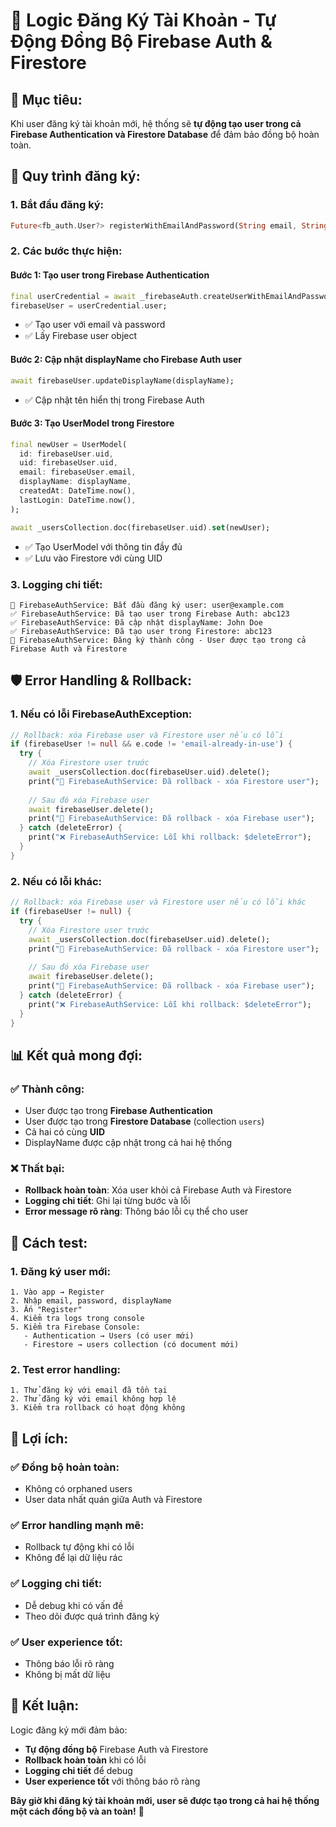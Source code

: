 # 🔐 Logic Đăng Ký Tài Khoản - Tự Động Đồng Bộ Firebase Auth & Firestore

## 🎯 **Mục tiêu:**
Khi user đăng ký tài khoản mới, hệ thống sẽ **tự động tạo user trong cả Firebase Authentication và Firestore Database** để đảm bảo đồng bộ hoàn toàn.

## 🔄 **Quy trình đăng ký:**

### **1. Bắt đầu đăng ký:**
```dart
Future<fb_auth.User?> registerWithEmailAndPassword(String email, String password, String displayName)
```

### **2. Các bước thực hiện:**

#### **Bước 1: Tạo user trong Firebase Authentication**
```dart
final userCredential = await _firebaseAuth.createUserWithEmailAndPassword(email: email, password: password);
firebaseUser = userCredential.user;
```
- ✅ Tạo user với email và password
- ✅ Lấy Firebase user object

#### **Bước 2: Cập nhật displayName cho Firebase Auth user**
```dart
await firebaseUser.updateDisplayName(displayName);
```
- ✅ Cập nhật tên hiển thị trong Firebase Auth

#### **Bước 3: Tạo UserModel trong Firestore**
```dart
final newUser = UserModel(
  id: firebaseUser.uid,
  uid: firebaseUser.uid,
  email: firebaseUser.email,
  displayName: displayName,
  createdAt: DateTime.now(),
  lastLogin: DateTime.now(),
);

await _usersCollection.doc(firebaseUser.uid).set(newUser);
```
- ✅ Tạo UserModel với thông tin đầy đủ
- ✅ Lưu vào Firestore với cùng UID

### **3. Logging chi tiết:**
```
🔄 FirebaseAuthService: Bắt đầu đăng ký user: user@example.com
✅ FirebaseAuthService: Đã tạo user trong Firebase Auth: abc123
✅ FirebaseAuthService: Đã cập nhật displayName: John Doe
✅ FirebaseAuthService: Đã tạo user trong Firestore: abc123
🎉 FirebaseAuthService: Đăng ký thành công - User được tạo trong cả Firebase Auth và Firestore
```

## 🛡️ **Error Handling & Rollback:**

### **1. Nếu có lỗi FirebaseAuthException:**
```dart
// Rollback: xóa Firebase user và Firestore user nếu có lỗi
if (firebaseUser != null && e.code != 'email-already-in-use') {
  try {
    // Xóa Firestore user trước
    await _usersCollection.doc(firebaseUser.uid).delete();
    print("🔄 FirebaseAuthService: Đã rollback - xóa Firestore user");
    
    // Sau đó xóa Firebase user
    await firebaseUser.delete();
    print("🔄 FirebaseAuthService: Đã rollback - xóa Firebase user");
  } catch (deleteError) {
    print("❌ FirebaseAuthService: Lỗi khi rollback: $deleteError");
  }
}
```

### **2. Nếu có lỗi khác:**
```dart
// Rollback: xóa Firebase user và Firestore user nếu có lỗi khác
if (firebaseUser != null) {
  try {
    // Xóa Firestore user trước
    await _usersCollection.doc(firebaseUser.uid).delete();
    print("🔄 FirebaseAuthService: Đã rollback - xóa Firestore user");
    
    // Sau đó xóa Firebase user
    await firebaseUser.delete();
    print("🔄 FirebaseAuthService: Đã rollback - xóa Firebase user");
  } catch (deleteError) {
    print("❌ FirebaseAuthService: Lỗi khi rollback: $deleteError");
  }
}
```

## 📊 **Kết quả mong đợi:**

### **✅ Thành công:**
- User được tạo trong **Firebase Authentication**
- User được tạo trong **Firestore Database** (collection `users`)
- Cả hai có cùng **UID**
- DisplayName được cập nhật trong cả hai hệ thống

### **❌ Thất bại:**
- **Rollback hoàn toàn**: Xóa user khỏi cả Firebase Auth và Firestore
- **Logging chi tiết**: Ghi lại từng bước và lỗi
- **Error message rõ ràng**: Thông báo lỗi cụ thể cho user

## 🔧 **Cách test:**

### **1. Đăng ký user mới:**
```
1. Vào app → Register
2. Nhập email, password, displayName
3. Ấn "Register"
4. Kiểm tra logs trong console
5. Kiểm tra Firebase Console:
   - Authentication → Users (có user mới)
   - Firestore → users collection (có document mới)
```

### **2. Test error handling:**
```
1. Thử đăng ký với email đã tồn tại
2. Thử đăng ký với email không hợp lệ
3. Kiểm tra rollback có hoạt động không
```

## 🎯 **Lợi ích:**

### **✅ Đồng bộ hoàn toàn:**
- Không có orphaned users
- User data nhất quán giữa Auth và Firestore

### **✅ Error handling mạnh mẽ:**
- Rollback tự động khi có lỗi
- Không để lại dữ liệu rác

### **✅ Logging chi tiết:**
- Dễ debug khi có vấn đề
- Theo dõi được quá trình đăng ký

### **✅ User experience tốt:**
- Thông báo lỗi rõ ràng
- Không bị mất dữ liệu

## 🚀 **Kết luận:**

Logic đăng ký mới đảm bảo:
- **Tự động đồng bộ** Firebase Auth và Firestore
- **Rollback hoàn toàn** khi có lỗi
- **Logging chi tiết** để debug
- **User experience tốt** với thông báo rõ ràng

**Bây giờ khi đăng ký tài khoản mới, user sẽ được tạo trong cả hai hệ thống một cách đồng bộ và an toàn!** 🎉
